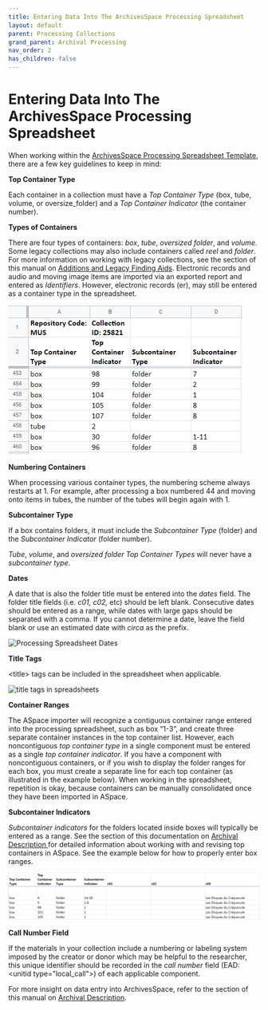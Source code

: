 ```yaml
---
title: Entering Data Into The ArchivesSpace Processing Spreadsheet
layout: default
parent: Processing Collections
grand_parent: Archival Processing
nav_order: 2
has_children: false
---
```

# Entering Data Into The ArchivesSpace Processing Spreadsheet
When working within the [ArchivesSpace Processing Spreadsheet Template](https://docs.google.com/spreadsheets/d/1TEPAgzKzb5C8IWVkRfHy2--Wj4sMdM6XitKM4ZZiesg/edit#gid=0), there are a few key guidelines to keep in mind:

**Top Container Type**

Each container in a collection must have a _Top Container Type_ (box, tube, volume, or oversize_folder) and a _Top Container Indicator_ (the container number). 

**Types of Containers**

There are four types of containers: _box_, _tube_, _oversized folder_, and _volume_. Some legacy collections may also include containers called _reel_ and _folder_. For more information on working with legacy collections, see the section of this manual on [Additions and Legacy Finding Aids](/Additions-to-Lecacy-Finding-Aids.md). Electronic records and audio and moving image items are imported via an exported report and entered as _Identifiers_. However, electronic records (er), may still be entered as a container type in the spreadsheet. 

![Processing Spreadsheet Image](Images/04-Processing_spreadsheet.png)

**Numbering Containers**

When processing various container types, the numbering scheme always restarts at 1. For example, after processing a box numbered 44 and moving onto items in tubes, the number of the tubes will begin again with 1. 

**Subcontainer Type**

If a box contains folders, it must include the _Subcontainer Type_ (folder) and the _Subcontainer Indicator_ (folder number).

_Tube_, _volume_, and _oversized folder_ _Top Container Types_ will never have a _subcontainer type_.

**Dates**

A date that is also the folder title must be entered into the _dates_ field. The folder title fields (i.e. _c01, c02,_ etc) should be left blank. Consecutive dates should be entered as a range, while dates with large gaps should be separated with a comma. If you cannot determine a date, leave the field blank or use an estimated date with _circa_ as the prefix.

![Processing Spreadsheet Dates](/Images/05-Processing-spreadsheet-dates.png)

**Title Tags**

\<title> tags can be included in the spreadsheet when applicable.

![title tags in spreadsheets](/Images/06-title-tags.png)

**Container Ranges**

The ASpace importer will recognize a contiguous container range entered into the processing spreadsheet, such as box “1-3”, and create three separate container instances in the top container list. However, each noncontiguous _top container type_ in a single component must be entered as a single _top container indicator_. If you have a component with noncontiguous containers, or if you wish to display the folder ranges for each box, you must create a separate line for each top container (as illustrated in the example below). When working in the spreadsheet, repetition is okay, because containers can be manually consolidated once they have been imported in ASpace.

**Subcontainer Indicators**

_Subcontainer indicators_ for the folders located inside boxes will typically be entered as a range. See the section of this documentation on [Archival Description ](/Archival_Description.md)for detailed information about working with and revising top containers in ASpace. See the example below for how to properly enter box ranges.

![folder ranges](Images/07-folder-ranges.png)

**Call Number Field**

If the materials in your collection include a numbering or labeling system imposed by the creator or donor which may be helpful to the researcher, this unique identifier should be recorded in the _call number_ field (EAD: \<unitid type="local\_call">) of each applicable component. 

For more insight on data entry into ArchivesSpace, refer to the section of this manual on [Archival Description](/Archival_Description.md).










